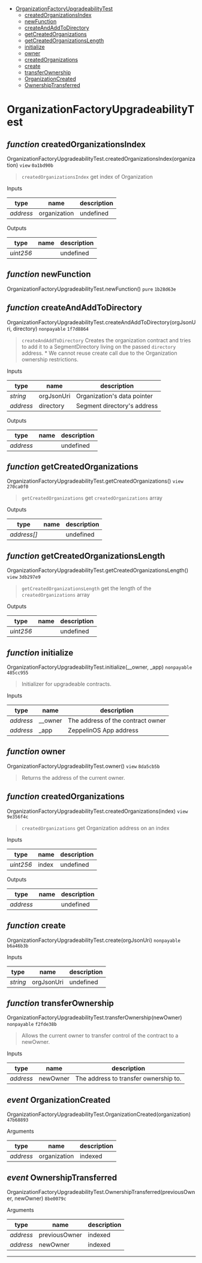* [OrganizationFactoryUpgradeabilityTest](#organizationfactoryupgradeabilitytest)
  * [createdOrganizationsIndex](#function-createdorganizationsindex)
  * [newFunction](#function-newfunction)
  * [createAndAddToDirectory](#function-createandaddtodirectory)
  * [getCreatedOrganizations](#function-getcreatedorganizations)
  * [getCreatedOrganizationsLength](#function-getcreatedorganizationslength)
  * [initialize](#function-initialize)
  * [owner](#function-owner)
  * [createdOrganizations](#function-createdorganizations)
  * [create](#function-create)
  * [transferOwnership](#function-transferownership)
  * [OrganizationCreated](#event-organizationcreated)
  * [OwnershipTransferred](#event-ownershiptransferred)

# OrganizationFactoryUpgradeabilityTest


## *function* createdOrganizationsIndex

OrganizationFactoryUpgradeabilityTest.createdOrganizationsIndex(organization) `view` `0a1bd90b`

> `createdOrganizationsIndex` get index of Organization

Inputs

| **type** | **name** | **description** |
|-|-|-|
| *address* | organization | undefined |

Outputs

| **type** | **name** | **description** |
|-|-|-|
| *uint256* |  | undefined |

## *function* newFunction

OrganizationFactoryUpgradeabilityTest.newFunction() `pure` `1b28d63e`





## *function* createAndAddToDirectory

OrganizationFactoryUpgradeabilityTest.createAndAddToDirectory(orgJsonUri, directory) `nonpayable` `1f7d8864`

> `createAndAddToDirectory` Creates the organization contract and tries to add it to a SegmentDirectory living on the passed `directory` address.     * We cannot reuse create call due to the Organization ownership restrictions. 

Inputs

| **type** | **name** | **description** |
|-|-|-|
| *string* | orgJsonUri | Organization's data pointer |
| *address* | directory | Segment directory's address |

Outputs

| **type** | **name** | **description** |
|-|-|-|
| *address* |  | undefined |

## *function* getCreatedOrganizations

OrganizationFactoryUpgradeabilityTest.getCreatedOrganizations() `view` `270ca0f0`

> `getCreatedOrganizations` get `createdOrganizations` array



Outputs

| **type** | **name** | **description** |
|-|-|-|
| *address[]* |  | undefined |

## *function* getCreatedOrganizationsLength

OrganizationFactoryUpgradeabilityTest.getCreatedOrganizationsLength() `view` `3db297e9`

> `getCreatedOrganizationsLength` get the length of the `createdOrganizations` array



Outputs

| **type** | **name** | **description** |
|-|-|-|
| *uint256* |  | undefined |

## *function* initialize

OrganizationFactoryUpgradeabilityTest.initialize(__owner, _app) `nonpayable` `485cc955`

> Initializer for upgradeable contracts.

Inputs

| **type** | **name** | **description** |
|-|-|-|
| *address* | __owner | The address of the contract owner |
| *address* | _app | ZeppelinOS App address |


## *function* owner

OrganizationFactoryUpgradeabilityTest.owner() `view` `8da5cb5b`

> Returns the address of the current owner.




## *function* createdOrganizations

OrganizationFactoryUpgradeabilityTest.createdOrganizations(index) `view` `9e356f4c`

> `createdOrganizations` get Organization address on an index

Inputs

| **type** | **name** | **description** |
|-|-|-|
| *uint256* | index | undefined |

Outputs

| **type** | **name** | **description** |
|-|-|-|
| *address* |  | undefined |

## *function* create

OrganizationFactoryUpgradeabilityTest.create(orgJsonUri) `nonpayable` `b6a46b3b`


Inputs

| **type** | **name** | **description** |
|-|-|-|
| *string* | orgJsonUri | undefined |


## *function* transferOwnership

OrganizationFactoryUpgradeabilityTest.transferOwnership(newOwner) `nonpayable` `f2fde38b`

> Allows the current owner to transfer control of the contract to a newOwner.

Inputs

| **type** | **name** | **description** |
|-|-|-|
| *address* | newOwner | The address to transfer ownership to. |

## *event* OrganizationCreated

OrganizationFactoryUpgradeabilityTest.OrganizationCreated(organization) `47b68893`

Arguments

| **type** | **name** | **description** |
|-|-|-|
| *address* | organization | indexed |

## *event* OwnershipTransferred

OrganizationFactoryUpgradeabilityTest.OwnershipTransferred(previousOwner, newOwner) `8be0079c`

Arguments

| **type** | **name** | **description** |
|-|-|-|
| *address* | previousOwner | indexed |
| *address* | newOwner | indexed |


---